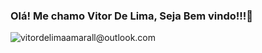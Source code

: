 
### Olá! Me chamo Vitor De Lima, Seja Bem vindo!!!👋
![vitordelimaamarall@outlook.com](https://img.shields.io/badge/Microsoft_Outlook-0078D4?style=for-the-badge&logo=microsoft-outlook&logoColor=white)
